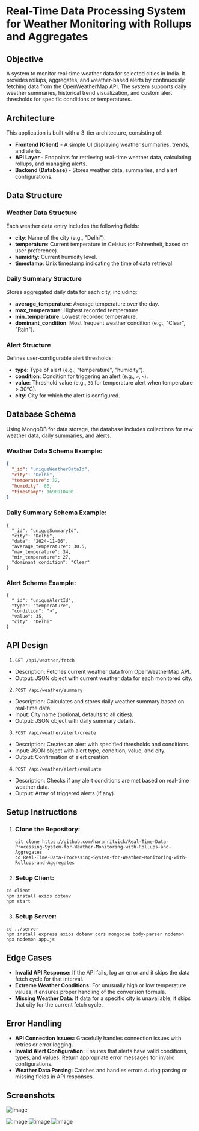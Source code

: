 # Real-Time Data Processing System for Weather Monitoring with Rollups and Aggregates

## Objective
A system to monitor real-time weather data for selected cities in India. It provides rollups, aggregates, and weather-based alerts by continuously fetching data from the OpenWeatherMap API. The system supports daily weather summaries, historical trend visualization, and custom alert thresholds for specific conditions or temperatures.

## Architecture
This application is built with a 3-tier architecture, consisting of:

- **Frontend (Client)** - A simple UI displaying weather summaries, trends, and alerts.
- **API Layer** - Endpoints for retrieving real-time weather data, calculating rollups, and managing alerts.
- **Backend (Database)** - Stores weather data, summaries, and alert configurations.

## Data Structure

### Weather Data Structure
Each weather data entry includes the following fields:
- **city**: Name of the city (e.g., "Delhi").
- **temperature**: Current temperature in Celsius (or Fahrenheit, based on user preference).
- **humidity**: Current humidity level.
- **timestamp**: Unix timestamp indicating the time of data retrieval.

### Daily Summary Structure
Stores aggregated daily data for each city, including:
- **average_temperature**: Average temperature over the day.
- **max_temperature**: Highest recorded temperature.
- **min_temperature**: Lowest recorded temperature.
- **dominant_condition**: Most frequent weather condition (e.g., "Clear", "Rain").

### Alert Structure
Defines user-configurable alert thresholds:
- **type**: Type of alert (e.g., "temperature", "humidity").
- **condition**: Condition for triggering an alert (e.g., `>`, `<`).
- **value**: Threshold value (e.g., `30` for temperature alert when temperature > 30°C).
- **city**: City for which the alert is configured.

## Database Schema
Using MongoDB for data storage, the database includes collections for raw weather data, daily summaries, and alerts.

### Weather Data Schema Example:
```json
{
  "_id": "uniqueWeatherDataId",
  "city": "Delhi",
  "temperature": 32,
  "humidity": 60,
  "timestamp": 1690910400
}
```
### Daily Summary Schema Example:
```
{
  "_id": "uniqueSummaryId",
  "city": "Delhi",
  "date": "2024-11-06",
  "average_temperature": 30.5,
  "max_temperature": 34,
  "min_temperature": 27,
  "dominant_condition": "Clear"
}
```
### Alert Schema Example:
```
{
  "_id": "uniqueAlertId",
  "type": "temperature",
  "condition": ">",
  "value": 35,
  "city": "Delhi"
}
```

## API Design
1. `GET /api/weather/fetch`

- Description: Fetches current weather data from OpenWeatherMap API.
- Output: JSON object with current weather data for each monitored city.

2. `POST /api/weather/summary`

- Description: Calculates and stores daily weather summary based on real-time data.
- Input: City name (optional, defaults to all cities).
- Output: JSON object with daily summary details.

3. `POST /api/weather/alert/create`

- Description: Creates an alert with specified thresholds and conditions.
- Input: JSON object with alert type, condition, value, and city.
- Output: Confirmation of alert creation.

4. `POST /api/weather/alert/evaluate`

- Description: Checks if any alert conditions are met based on real-time weather data.
- Output: Array of triggered alerts (if any).

## Setup Instructions
1. ### Clone the Repository:
   ```
   git clone https://github.com/haranritvick/Real-Time-Data-Processing-System-for-Weather-Monitoring-with-Rollups-and-Aggregates
   cd Real-Time-Data-Processing-System-for-Weather-Monitoring-with-Rollups-and-Aggregates
   ```
2. ### Setup Client:

  ```
  cd client
  npm install axios dotenv
  npm start
```
3. ### Setup Server:
  ```
  cd ../server
  npm install express axios dotenv cors mongoose body-parser nodemon
  npx nodemon app.js

  ```
## Edge Cases
- **Invalid API Response:** If the API fails, log an error and it skips the data fetch cycle for that interval.
- **Extreme Weather Conditions:** For unusually high or low temperature values, it ensures proper handling of the conversion formula.
- **Missing Weather Data:** If data for a specific city is unavailable, it skips that city for the current fetch cycle.

## Error Handling
- **API Connection Issues:** Gracefully handles connection issues with retries or error logging.
- **Invalid Alert Configuration:** Ensures that alerts have valid conditions, types, and values. Return appropriate error messages for invalid configurations.
- **Weather Data Parsing:** Catches and handles errors during parsing or missing fields in API responses.

## Screenshots
![image](https://github.com/user-attachments/assets/310d5c66-c1d1-4e49-854b-0dfbba82acb7)

![image](https://github.com/user-attachments/assets/57b9c3fe-32b6-40e0-8676-ade8fcc05a6a)
![image](https://github.com/user-attachments/assets/2bef76a2-c7c8-444f-acd9-bbdba5e6d128)
![image](https://github.com/user-attachments/assets/2331670c-86c4-477b-8812-903a5f8b9bb3)


